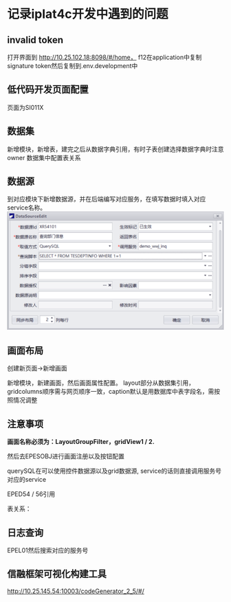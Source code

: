 # 记录iplat4c开发中遇到的问题

## invalid token

打开界面到 <http://10.25.102.18:8098/#/home，> f12在application中复制signature token然后复制到.env.development中

## 低代码开发页面配置

页面为SI011X

## 数据集

新增模块，新增表，建完之后从数据字典引用，有时子表创建选择数据字典时注意owner
数据集中配置表关系

## 数据源

到对应模块下新增数据源，并在后端编写对应服务，在填写数据时填入对应service名称。
![新增数据源](/iplat4C/img/e6c8239364d847b4fdae88fde4dfe5a.png "数据源")

## 画面布局

创建新页面->新增画面

新增模块，新建画面，然后画面属性配置。 layout部分从数据集引用，gridcolumns顺序需与网页顺序一致，caption默认是用数据库中表字段名，需按照情况调整

## 注意事项

**画面名称必须为：LayoutGroupFilter，gridView1 / 2.**

然后去EPESOBJ进行画面注册以及按钮配置

querySQL在可以使用控件数据源以及grid数据源, service的话则直接调用服务号对应的service

EPED54 / 56引用

表关系：

## 日志查询

EPEL01然后搜索对应的服务号

## 信融框架可视化构建工具

<http://10.25.145.54:10003/codeGenerator_2_5/#/>
